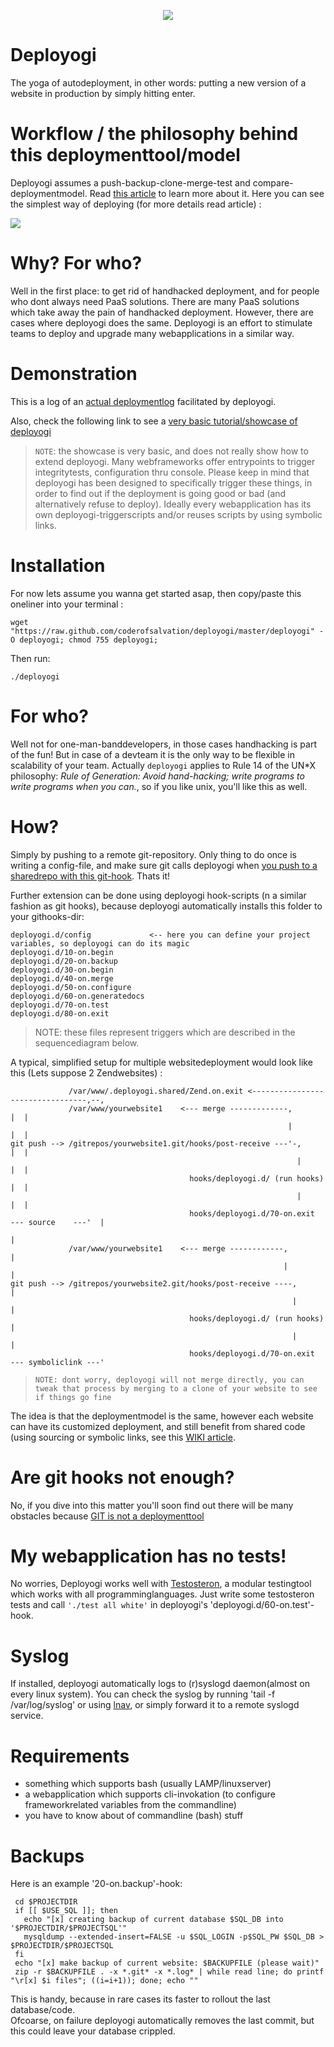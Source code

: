 <p align="center"><img src="https://www.dropbox.com/s/fu1cdwd3it31qvq/yoda-deploy.jpg?dl=1"/></p>

Deployogi
=========
The yoga of autodeployment, in other words: putting a new version of a website in production by simply hitting enter.

Workflow / the philosophy behind this deploymenttool/model
==========================================================
Deployogi assumes a push-backup-clone-merge-test and compare-deploymentmodel.
Read [this article](http://leon.vankammen.eu/blog/automatic-deployment-with-git-and-deployogi-scripts) to learn more about it.
Here you can see the simplest way of deploying (for more details read article) : 

<img src="https://dl.dropboxusercontent.com/s/88zzcgb4hp9k641/seqdiagram-deployogi-easy.png?dl=1"> 

Why? For who?
=============
Well in the first place: to get rid of handhacked deployment, and for people who dont always need PaaS solutions.
There are many PaaS solutions which take away the pain of handhacked deployment.
However, there are cases where deployogi does the same.
Deployogi is an effort to stimulate teams to deploy and upgrade many webapplications in a similar way.

Demonstration
=============
This is a log of an [actual deploymentlog](https://raw.github.com/coderofsalvation/deployogi/master/example/examplelog.txt) facilitated by deployogi.

Also, check the following link to see a [very basic tutorial/showcase of deployogi](http://playterm.org/r/deployogi-automatic-webdeployment-1375465953)

> `NOTE`: the showcase is very basic, and does not really show how to extend deployogi. Many webframeworks offer entrypoints to trigger integritytests, 
> configuration thru console. Please keep in mind that deployogi has been designed to specifically trigger these things, in order to 
> find out if the deployment is going good or bad (and alternatively refuse to deploy). Ideally every webapplication has its own deployogi-triggerscripts
> and/or reuses scripts by using symbolic links.

Installation
============
For now lets assume you wanna get started asap, then copy/paste this oneliner into your terminal :

    wget "https://raw.github.com/coderofsalvation/deployogi/master/deployogi" -O deployogi; chmod 755 deployogi; 

Then run:

    ./deployogi


For who?
========
Well not for one-man-banddevelopers, in those cases handhacking is part of the fun!
But in case of a devteam it is the only way to be flexible in scalability of your team.
Actually `deployogi` applies to Rule 14 of the UN*X philosophy: *Rule of Generation: Avoid hand-hacking; write programs to write programs when you can.*, 
so if you like unix, you'll like this as well. 

How?
====
Simply by pushing to a remote git-repository.
Only thing to do once is writing a config-file, and make sure git calls deployogi when [you push to a sharedrepo with this git-hook](https://raw.github.com/coderofsalvation/deployogi/master/example/post-receive). 
Thats it!

Further extension can be done using deployogi hook-scripts (n a similar fashion as git hooks), because deployogi automatically installs this folder to your githooks-dir:

    deployogi.d/config             <-- here you can define your project variables, so deployogi can do its magic
    deployogi.d/10-on.begin
    deployogi.d/20-on.backup
    deployogi.d/30-on.begin
    deployogi.d/40-on.merge
    deployogi.d/50-on.configure
    deployogi.d/60-on.generatedocs
    deployogi.d/70-on.test
    deployogi.d/80-on.exit

> NOTE: these files represent triggers which are described in the sequencediagram below.

A typical, simplified setup for multiple websitedeployment would look like this (Lets suppose 2 Zendwebsites) :

                 /var/www/.deployogi.shared/Zend.on.exit <---------------------------------,--,
                 /var/www/yourwebsite1    <--- merge -------------,                        |  |
                                                                  |                        |  |
    git push --> /gitrepos/yourwebsite1.git/hooks/post-receive ---'-,                      |  |
                                                                    |                      |  |
                                            hooks/deployogi.d/ (run hooks)                 |  |
                                                                    |                      |  |
                                            hooks/deployogi.d/70-on.exit  --- source    ---'  |
                                                                                              |
                 /var/www/yourwebsite1    <--- merge ------------,                            |
                                                                 |                            |
    git push --> /gitrepos/yourwebsite2.git/hooks/post-receive ----,                          |
                                                                   |                          |
                                            hooks/deployogi.d/ (run hooks)                    |
                                                                   |                          |
                                            hooks/deployogi.d/70-on.exit  --- symboliclink ---'

> `NOTE: dont worry, deployogi will not merge directly, you can tweak that process by merging to a clone of your website to see if things go fine`

The idea is that the deploymentmodel is the same, however each website can have its customized deployment, and
still benefit from shared code (using sourcing or symbolic links, see this [WIKI article](https://github.com/coderofsalvation/deployogi/wiki/hint:-shared-scripts).

Are git hooks not enough?
=========================
No, if you dive into this matter you'll soon find out there will be many obstacles because [GIT is not a deploymenttool](http://gitolite.com/the-list-and-irc/deploy.html) 

My webapplication has no tests!
===============================
No worries, Deployogi works well with [Testosteron](https://github.com/coderofsalvation/testosteron), a modular testingtool which works with all programminglanguages.
Just write some testosteron tests and call `'./test all white'` in deployogi's 'deployogi.d/60-on.test'-hook.

Syslog
======
If installed, deployogi automatically logs to (r)syslogd daemon(almost on every linux system).
You can check the syslog by running 'tail -f /var/log/syslog' or using [lnav](http://lnav.org), or simply
forward it to a remote syslogd service.

Requirements
============

* something which supports bash (usually LAMP/linuxserver)
* a webapplication which supports cli-invokation (to configure frameworkrelated variables from the commandline)
* you have to know about of commandline (bash) stuff 

Backups
=======
Here is an example '20-on.backup'-hook:

     cd $PROJECTDIR 
     if [[ $USE_SQL ]]; then 
       echo "[x] creating backup of current database $SQL_DB into '$PROJECTDIR/$PROJECTSQL'"
       mysqldump --extended-insert=FALSE -u $SQL_LOGIN -p$SQL_PW $SQL_DB > $PROJECTDIR/$PROJECTSQL 
     fi
     echo "[x] make backup of current website: $BACKUPFILE (please wait)"
     zip -r $BACKUPFILE . -x *.git* -x *.log* | while read line; do printf "\r[x] $i files"; ((i=i+1)); done; echo ""

This is handy, because in rare cases its faster to rollout the last database/code.     
Ofcoarse,  on failure deployogi automatically removes the last commit, but this could leave your database crippled.

